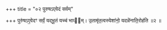 +++
title = "०२ पुरुषऽएवेदं सर्वम्"

+++
पुरु॑षऽए॒वेदꣳ सर्वं॒ यद्भू॒तं यच्च॑ भाव्य᳖म्। उ॒तामृ॑त॒त्वस्येशा॑नो॒ यदन्ने॑नाति॒रोह॑ति ॥२ ॥